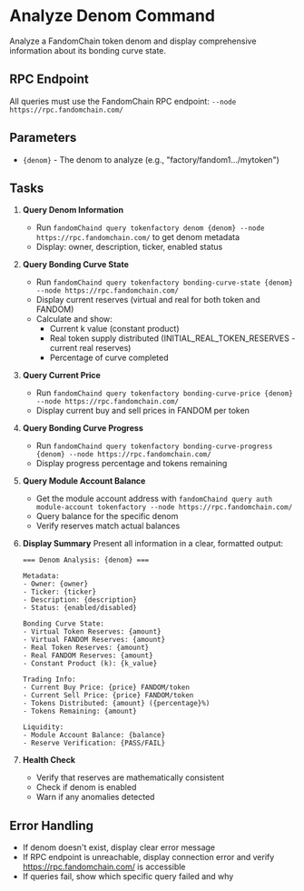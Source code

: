 # Analyze Denom Command

Analyze a FandomChain token denom and display comprehensive information about its bonding curve state.

## RPC Endpoint
All queries must use the FandomChain RPC endpoint: `--node https://rpc.fandomchain.com/`

## Parameters
- `{denom}` - The denom to analyze (e.g., "factory/fandom1.../mytoken")

## Tasks

1. **Query Denom Information**
   - Run `fandomChaind query tokenfactory denom {denom} --node https://rpc.fandomchain.com/` to get denom metadata
   - Display: owner, description, ticker, enabled status

2. **Query Bonding Curve State**
   - Run `fandomChaind query tokenfactory bonding-curve-state {denom} --node https://rpc.fandomchain.com/`
   - Display current reserves (virtual and real for both token and FANDOM)
   - Calculate and show:
     - Current k value (constant product)
     - Real token supply distributed (INITIAL_REAL_TOKEN_RESERVES - current real reserves)
     - Percentage of curve completed

3. **Query Current Price**
   - Run `fandomChaind query tokenfactory bonding-curve-price {denom} --node https://rpc.fandomchain.com/`
   - Display current buy and sell prices in FANDOM per token

4. **Query Bonding Curve Progress**
   - Run `fandomChaind query tokenfactory bonding-curve-progress {denom} --node https://rpc.fandomchain.com/`
   - Display progress percentage and tokens remaining

5. **Query Module Account Balance**
   - Get the module account address with `fandomChaind query auth module-account tokenfactory --node https://rpc.fandomchain.com/`
   - Query balance for the specific denom
   - Verify reserves match actual balances

6. **Display Summary**
   Present all information in a clear, formatted output:
   ```
   === Denom Analysis: {denom} ===

   Metadata:
   - Owner: {owner}
   - Ticker: {ticker}
   - Description: {description}
   - Status: {enabled/disabled}

   Bonding Curve State:
   - Virtual Token Reserves: {amount}
   - Virtual FANDOM Reserves: {amount}
   - Real Token Reserves: {amount}
   - Real FANDOM Reserves: {amount}
   - Constant Product (k): {k_value}

   Trading Info:
   - Current Buy Price: {price} FANDOM/token
   - Current Sell Price: {price} FANDOM/token
   - Tokens Distributed: {amount} ({percentage}%)
   - Tokens Remaining: {amount}

   Liquidity:
   - Module Account Balance: {balance}
   - Reserve Verification: {PASS/FAIL}
   ```

7. **Health Check**
   - Verify that reserves are mathematically consistent
   - Check if denom is enabled
   - Warn if any anomalies detected

## Error Handling
- If denom doesn't exist, display clear error message
- If RPC endpoint is unreachable, display connection error and verify https://rpc.fandomchain.com/ is accessible
- If queries fail, show which specific query failed and why
